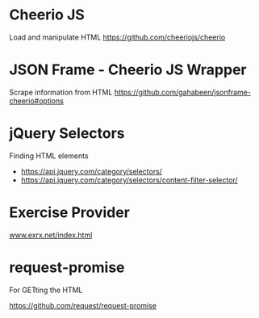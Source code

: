 # Cheerio JS

Load and manipulate HTML
https://github.com/cheeriojs/cheerio

# JSON Frame - Cheerio JS Wrapper

Scrape information from HTML
https://github.com/gahabeen/jsonframe-cheerio#options

# jQuery Selectors

Finding HTML elements

* https://api.jquery.com/category/selectors/
* https://api.jquery.com/category/selectors/content-filter-selector/

# Exercise Provider

www.exrx.net/index.html

# request-promise

For GETting the HTML

https://github.com/request/request-promise
